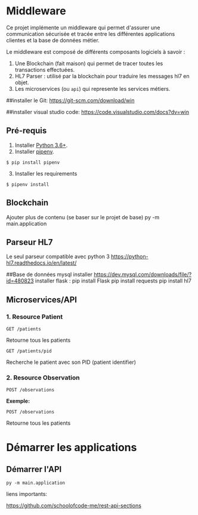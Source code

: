 # Middleware
Ce projet implémente un middleware qui permet d'assurer une communication sécurisée et tracée entre les différentes applications clientes et la base de données métier.

Le middleware est composé de différents composants logiciels à savoir :

1. Une Blockchain (fait maison) qui permet de tracer toutes les transactions effectuées.
2. HL7 Parser : utilisé par la blockchain pour traduire les messages hl7 en objet.
3. Les microservices (ou `api`) qui represente les services métiers.

##installer le Git:
https://git-scm.com/download/win

##installer visual studio code:
https://code.visualstudio.com/docs?dv=win

## Pré-requis
1. Installer [Python 3.6+](https://www.python.org/downloads/).
2. Installer [pipenv](https://github.com/kennethreitz/pipenv). 
```
$ pip install pipenv 
```
3. Installer les requirements  
```
$ pipenv install 
``` 
    
## Blockchain
Ajouter plus de contenu (se baser sur le projet de base)
py -m main.application

## Parseur HL7
Le seul parseur compatible avec python 3
https://python-hl7.readthedocs.io/en/latest/

##Base de données mysql
installer  https://dev.mysql.com/downloads/file/?id=480823
installer flask : 
pip install Flask
pip install requests
pip install hl7


## Microservices/API

### 1. Resource Patient
```
GET /patients
```
Retourne tous les patients
```
GET /patients/pid
```
Recherche le patient avec son PID (patient identifier)


### 2. Resource Observation
```
POST /observations
```
**Exemple:**
```
POST /observations
```

Retourne tous les patients


# Démarrer les applications

## Démarrer l'API
```
py -m main.application
```

liens importants: 

https://github.com/schoolofcode-me/rest-api-sections

